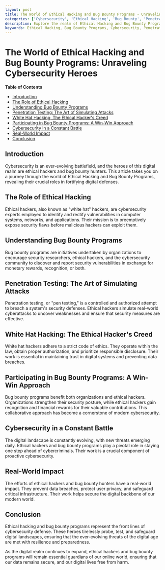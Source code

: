 ```yaml
---
layout: post
title: The World of Ethical Hacking and Bug Bounty Programs - Unraveling Cybersecurity Heroes
categories: ['Cybersecurity', 'Ethical Hacking', 'Bug Bounty', 'Penetration Testing', 'White Hat Hacking']
description: Explore the realm of Ethical Hacking and Bug Bounty Programs, uncovering the essential roles they play in enhancing cybersecurity and protecting digital landscapes.
keywords: Ethical Hacking, Bug Bounty Programs, Cybersecurity, Penetration Testing, White Hat Hacking, Cyber Threats, Security Vulnerabilities
---
```

# The World of Ethical Hacking and Bug Bounty Programs: Unraveling Cybersecurity Heroes

**Table of Contents**

- [Introduction](#introduction)
- [The Role of Ethical Hacking](#the-role-of-ethical-hacking)
- [Understanding Bug Bounty Programs](#understanding-bug-bounty-programs)
- [Penetration Testing: The Art of Simulating Attacks](#penetration-testing-the-art-of-simulating-attacks)
- [White Hat Hacking: The Ethical Hacker's Creed](#white-hat-hacking-the-ethical-hackers-creed)
- [Participating in Bug Bounty Programs: A Win-Win Approach](#participating-in-bug-bounty-programs-a-win-win-approach)
- [Cybersecurity in a Constant Battle](#cybersecurity-in-a-constant-battle)
- [Real-World Impact](#real-world-impact)
- [Conclusion](#conclusion)

## Introduction

Cybersecurity is an ever-evolving battlefield, and the heroes of this digital realm are ethical hackers and bug bounty hunters. This article takes you on a journey through the world of Ethical Hacking and Bug Bounty Programs, revealing their crucial roles in fortifying digital defenses.

## The Role of Ethical Hacking

Ethical hackers, also known as "white hat" hackers, are cybersecurity experts employed to identify and rectify vulnerabilities in computer systems, networks, and applications. Their mission is to preemptively expose security flaws before malicious hackers can exploit them.

## Understanding Bug Bounty Programs

Bug bounty programs are initiatives undertaken by organizations to encourage security researchers, ethical hackers, and the cybersecurity community to discover and report security vulnerabilities in exchange for monetary rewards, recognition, or both.

## Penetration Testing: The Art of Simulating Attacks

Penetration testing, or "pen testing," is a controlled and authorized attempt to breach a system's security defenses. Ethical hackers simulate real-world cyberattacks to uncover weaknesses and ensure that security measures are effective.

## White Hat Hacking: The Ethical Hacker's Creed

White hat hackers adhere to a strict code of ethics. They operate within the law, obtain proper authorization, and prioritize responsible disclosure. Their work is essential in maintaining trust in digital systems and preventing data breaches.

## Participating in Bug Bounty Programs: A Win-Win Approach

Bug bounty programs benefit both organizations and ethical hackers. Organizations strengthen their security posture, while ethical hackers gain recognition and financial rewards for their valuable contributions. This collaborative approach has become a cornerstone of modern cybersecurity.

## Cybersecurity in a Constant Battle

The digital landscape is constantly evolving, with new threats emerging daily. Ethical hackers and bug bounty programs play a pivotal role in staying one step ahead of cybercriminals. Their work is a crucial component of proactive cybersecurity.

## Real-World Impact

The efforts of ethical hackers and bug bounty hunters have a real-world impact. They prevent data breaches, protect user privacy, and safeguard critical infrastructure. Their work helps secure the digital backbone of our modern world.

## Conclusion

Ethical hacking and bug bounty programs represent the front lines of cybersecurity defense. These heroes tirelessly probe, test, and safeguard digital landscapes, ensuring that the ever-evolving threats of the digital age are met with resilience and preparedness.

As the digital realm continues to expand, ethical hackers and bug bounty programs will remain essential guardians of our online world, ensuring that our data remains secure, and our digital lives free from harm.

